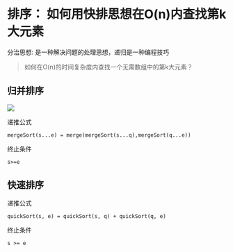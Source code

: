 # 排序： 如何用快排思想在O(n)内查找第k大元素

分治思想: 是一种解决问题的处理思想，递归是一种编程技巧

> 如何在O(n)的时间复杂度内查找一个无需数组中的第k大元素？

## 归并排序
![](https://static001.geekbang.org/resource/image/db/2b/db7f892d3355ef74da9cd64aa926dc2b.jpg)

递推公式
```
mergeSort(s...e) = merge(mergeSort(s...q),mergeSort(q...e))
```
终止条件
```
s>=e
```
## 快速排序
递推公式
```
quickSort(s, e) = quickSort(s, q) + quickSort(q, e)
```
终止条件
```
s >= e
```

